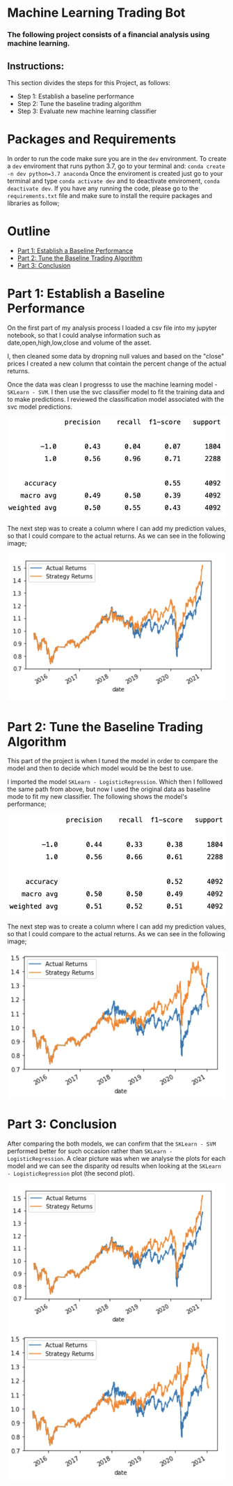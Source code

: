# Machine Learning Trading Bot
### The following project consists of a financial analysis using machine learning.

## Instructions:

This section divides the steps for this Project, as follows:
* Step 1: Establish a baseline performance 
* Step 2: Tune the baseline trading algorithm
* Step 3: Evaluate new machine learning classifier

# Packages and Requirements
In order to run the code make sure you are in the `dev` environment. To create a `dev` enviroment that runs python 3.7, go to your terminal and:
`conda create -n dev python=3.7 anaconda`
Once the enviroment is created just go to your terminal and type `conda activate dev` and to deactivate enviroment, `conda deactivate dev`.
If you have any running the code, please go to the `requirements.txt` file and make sure to install the require packages and libraries as follow;


# Outline
- [Part 1: Establish a Baseline Performance](#part-1-establish-a-baseline-performance)
- [Part 2: Tune the Baseline Trading Algorithm](#part-2-tune-the-baseline-trading-algorithm)
- [Part 3: Conclusion](#part-4-conclusion)

# Part 1: Establish a Baseline Performance
On the first part of my analysis process I loaded a csv file into my jupyter notebook, so that I could analyse information such as date,open,high,low,close and volume of the asset.

I, then cleaned some data by dropning null values and based on the "close" prices I created a new column that cointain the percent change of the actual returns.

Once the data was clean I progresss to use the machine learning model - `SKLearn - SVM`. I then use the svc classifier model to fit the training data and to make predictions. I reviewed the classification model associated with the svc model predictions.

![first](1.png)

The next step was to create a column where I can add my prediction values, so that I could compare to the actual returns. As we can see in the following image;

![sec](2.png)

# Part 2: Tune the Baseline Trading Algorithm
This part of the project is when I tuned the model in order to compare the model and then to decide which model would be the best to use.

I imported the model `SKLearn - LogisticRegression`. Which then I folllowed the same path from above, but now I used the original data as baseline mode to fit my new classifier. The following shows the model's performance;

![tree](3.png)

The next step was to create a column where I can add my prediction values, so that I could compare to the actual returns. As we can see in the following image;

![for](4.png)

# Part 3: Conclusion

After comparing the both models, we can confirm that the `SKLearn - SVM` performed better for such occasion rather than `SKLearn - LogisticRegression`. A clear picture was when we analyse the plots for each model and we can see the disparity od results when looking at the `SKLearn - LogisticRegression` plot  (the second plot).

![sec](2.png) ![for](4.png)